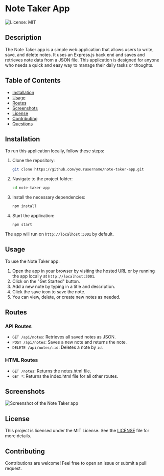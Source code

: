 # Note Taker App

![License: MIT](https://img.shields.io/badge/License-MIT-yellow.svg)

## Description

The Note Taker app is a simple web application that allows users to write, save, and delete notes. It uses an Express.js back end and saves and retrieves note data from a JSON file. This application is designed for anyone who needs a quick and easy way to manage their daily tasks or thoughts.

## Table of Contents

- [Installation](#installation)
- [Usage](#usage)
- [Routes](#routes)
- [Screenshots](#screenshots)
- [License](#license)
- [Contributing](#contributing)
- [Questions](#questions)

## Installation

To run this application locally, follow these steps:

1. Clone the repository:
    ```bash
    git clone https://github.com/yourusername/note-taker-app.git
    ```

2. Navigate to the project folder:
    ```bash
    cd note-taker-app
    ```

3. Install the necessary dependencies:
    ```bash
    npm install
    ```

4. Start the application:
    ```bash
    npm start
    ```

The app will run on `http://localhost:3001` by default.

## Usage

To use the Note Taker app:

1. Open the app in your browser by visiting the hosted URL or by running the app locally at `http://localhost:3001`.
2. Click on the "Get Started" button.
3. Add a new note by typing in a title and description.
4. Click the save icon to save the note.
5. You can view, delete, or create new notes as needed.

## Routes

### API Routes

- `GET /api/notes`: Retrieves all saved notes as JSON.
- `POST /api/notes`: Saves a new note and returns the note.
- `DELETE /api/notes/:id`: Deletes a note by `id`.

### HTML Routes

- `GET /notes`: Returns the notes.html file.
- `GET *`: Returns the index.html file for all other routes.

## Screenshots

![Screenshot of the Note Taker app](./public/Screenshot%202024-10-01%20at%208.19.42 PM.png)

## License

This project is licensed under the MIT License. See the [LICENSE](LICENSE) file for more details.

## Contributing

Contributions are welcome! Feel free to open an issue or submit a pull request.

